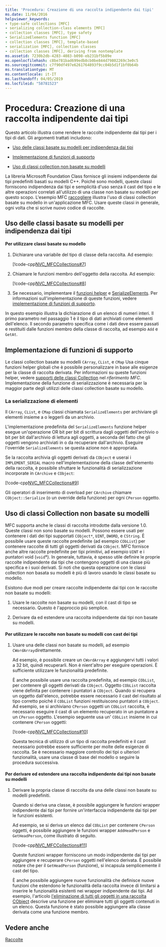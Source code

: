 ```yaml
---
title: 'Procedura: Creazione di una raccolta indipendente dai tipi'
ms.date: 11/04/2016
helpviewer_keywords:
- type-safe collections [MFC]
- serializing collection-class elements [MFC]
- collection classes [MFC], type safety
- SerializeElements function [MFC]
- collection classes [MFC], template-based
- serialization [MFC], collection classes
- collection classes [MFC], deriving from nontemplate
ms.assetid: 7230b2db-4283-4083-b098-eb231bf5b89e
ms.openlocfilehash: c8be781bad699edb8cb0be844d79802269c3e0c5
ms.sourcegitcommit: c7f90df497e6261764893f9cc04b5d1f1bf0b64b
ms.translationtype: MT
ms.contentlocale: it-IT
ms.lasthandoff: 04/05/2019
ms.locfileid: "58781523"
---
```

# <a name="how-to-make-a-type-safe-collection"></a>Procedura: Creazione di una raccolta indipendente dai tipi

Questo articolo illustra come rendere le raccolte indipendente dai tipi per i tipi di dati. Gli argomenti trattati includono:

- [Uso delle classi basate su modelli per indipendenza dai tipi](#_core_using_template.2d.based_classes_for_type_safety)

- [Implementazione di funzioni di supporto](#_core_implementing_helper_functions)

- [Uso di classi collection non basate su modelli](#_core_using_nontemplate_collection_classes)

La libreria Microsoft Foundation Class fornisce gli insiemi indipendente dai tipi predefiniti basati su modelli C++. Poiché sono modelli, queste classi forniscono indipendenza dai tipi e semplicità d'uso senza il cast del tipo e le altre operazioni correlati all'utilizzo di una classe non basate su modelli per questo scopo. L'esempio MFC [raccogliere](../overview/visual-cpp-samples.md) illustra l'uso di classi collection basate su modello in un'applicazione MFC. Usare queste classi in generale, ogni volta che si scrive nuovo codice di raccolte.

##  <a name="_core_using_template.2d.based_classes_for_type_safety"></a> Uso delle classi basate su modelli per indipendenza dai tipi

#### <a name="to-use-template-based-classes"></a>Per utilizzare classi basate su modello

1. Dichiarare una variabile del tipo di classe della raccolta. Ad esempio:

   [!code-cpp[NVC_MFCCollections#7](../mfc/codesnippet/cpp/how-to-make-a-type-safe-collection_1.cpp)]

1. Chiamare le funzioni membro dell'oggetto della raccolta. Ad esempio:

   [!code-cpp[NVC_MFCCollections#8](../mfc/codesnippet/cpp/how-to-make-a-type-safe-collection_2.cpp)]

1. Se necessario, implementare il [funzioni helper](../mfc/reference/collection-class-helpers.md) e [SerializeElements](../mfc/reference/collection-class-helpers.md#serializeelements). Per informazioni sull'implementazione di queste funzioni, vedere [implementazione di funzioni di supporto](#_core_implementing_helper_functions).

In questo esempio illustra la dichiarazione di un elenco di numeri interi. Il primo parametro nel passaggio 1 è il tipo di dati archiviati come elementi dell'elenco. Il secondo parametro specifica come i dati deve essere passati e restituiti dalle funzioni membro della classe di raccolta, ad esempio `Add` e `GetAt`.

##  <a name="_core_implementing_helper_functions"></a> Implementazione di funzioni di supporto

Le classi collection basate su modelli `CArray`, `CList`, e `CMap` Usa cinque funzioni helper globali che è possibile personalizzare in base alle esigenze per la classe di raccolta derivata. Per informazioni su queste funzioni helper, vedere [supporti delle classi Collection](../mfc/reference/collection-class-helpers.md) nel *riferimento MFC*. Implementazione della funzione di serializzazione è necessaria per la maggior parte degli utilizzi delle classi collection basate su modello.

###  <a name="_core_serializing_elements"></a> La serializzazione di elementi

Il `CArray`, `CList`, e `CMap` classi chiamata `SerializeElements` per archiviare gli elementi insieme a o leggerli da un archivio.

L'implementazione predefinita del `SerializeElements` funzione helper esegue un'operazione OR bit per bit di scrittura dagli oggetti dell'archivio o bit per bit dall'archivio di lettura agli oggetti, a seconda del fatto che gli oggetti vengono archiviati in o da recuperare dall'archivio. Eseguire l'override `SerializeElements` se questa azione non è appropriata.

Se la raccolta archivia gli oggetti derivati da `CObject` e userai i `IMPLEMENT_SERIAL` macro nell'implementazione della classe dell'elemento della raccolta, è possibile sfruttare le funzionalità di serializzazione incorporate in `CArchive` e `CObject`:

[!code-cpp[NVC_MFCCollections#9](../mfc/codesnippet/cpp/how-to-make-a-type-safe-collection_3.cpp)]

Gli operatori di inserimento di overload per `CArchive` chiamare `CObject::Serialize` (o un override della funzione) per ogni `CPerson` oggetto.

##  <a name="_core_using_nontemplate_collection_classes"></a> Uso di classi Collection non basate su modelli

MFC supporta anche le classi di raccolta introdotte dalla versione 1.0. Queste classi non sono basate su modelli. Possono essere usati per contenere i dati dei tipi supportati `CObject*`, `UINT`, `DWORD`, e `CString`. È possibile usare queste raccolte predefinite (ad esempio `CObList`) per contenere raccolte di tutti gli oggetti derivati da `CObject`. MFC fornisce anche altre raccolte predefinite per tipi primitivi, ad esempio `UINT` e i puntatori void (`void`*). In generale, tuttavia, è spesso utile definire le proprie raccolte indipendente dai tipi che contengono oggetti di una classe più specifica e i suoi derivati. Si noti che questa operazione con le classi collection non basata su modelli è più di lavoro usando le classi basate su modello.

Esistono due modi per creare raccolte indipendente dai tipi con le raccolte non basate su modelli:

1. Usare le raccolte non basate su modelli, con il cast di tipo se necessario. Questo è l'approccio più semplice.

1. Derivare da ed estendere una raccolta indipendente dai tipi non basate su modelli.

#### <a name="to-use-the-nontemplate-collections-with-type-casting"></a>Per utilizzare le raccolte non basate su modelli con cast dei tipi

1. Usare una delle classi non basate su modelli, ad esempio `CWordArray`direttamente.

   Ad esempio, è possibile creare un `CWordArray` e aggiungervi tutti i valori a 32 bit, quindi recuperarli. Non è nient'altro per eseguire operazioni. È sufficiente utilizzare le funzionalità predefinite.

   È anche possibile usare una raccolta predefinita, ad esempio `CObList`, per contenere gli oggetti derivati da `CObject`. Oggetto `CObList` raccolta viene definita per contenere i puntatori a `CObject`. Quando si recupera un oggetto dall'elenco, potrebbe essere necessario il cast del risultato al tipo corretto poiché il `CObList` funzioni restituiscono puntatori a `CObject`. Ad esempio, se si archiviano `CPerson` oggetti un `CObList` raccolta, è necessario eseguire il cast di un elemento recuperato in un puntatore a un `CPerson` oggetto. L'esempio seguente usa un' `CObList` insieme in cui contenere `CPerson` oggetti:

   [!code-cpp[NVC_MFCCollections#10](../mfc/codesnippet/cpp/how-to-make-a-type-safe-collection_4.cpp)]

   Questa tecnica di utilizzo di un tipo di raccolta predefiniti e il cast necessario potrebbe essere sufficiente per molte delle esigenze di raccolta. Se è necessario maggiore controllo dei tipi o ulteriori funzionalità, usare una classe di base del modello o seguire la procedura successiva.

#### <a name="to-derive-and-extend-a-nontemplate-type-safe-collection"></a>Per derivare ed estendere una raccolta indipendente dai tipi non basate su modelli

1. Derivare la propria classe di raccolta da una delle classi non basate su modelli predefiniti.

   Quando si deriva una classe, è possibile aggiungere le funzioni wrapper indipendente dai tipi per fornire un'interfaccia indipendente dai tipi per le funzioni esistenti.

   Ad esempio, se si deriva un elenco dal `CObList` per contenere `CPerson` oggetti, è possibile aggiungere le funzioni wrapper `AddHeadPerson` e `GetHeadPerson`, come illustrato di seguito.

   [!code-cpp[NVC_MFCCollections#11](../mfc/codesnippet/cpp/how-to-make-a-type-safe-collection_5.h)]

   Queste funzioni wrapper forniscono un modo indipendente dai tipi per aggiungere e recuperare `CPerson` oggetti nell'elenco derivata. È possibile notare che per il `GetHeadPerson` (funzione), si incapsula semplicemente il cast del tipo.

   È anche possibile aggiungere nuove funzionalità che definisce nuove funzioni che estendono le funzionalità della raccolta invece di limitarsi a inserire le funzionalità esistenti nei wrapper indipendente dai tipi. Ad esempio, l'articolo [l'eliminazione di tutti gli oggetti in una raccolta CObject](../mfc/deleting-all-objects-in-a-cobject-collection.md) descrive una funzione per eliminare tutti gli oggetti contenuti in un elenco. Questa funzione è stato possibile aggiungere alla classe derivata come una funzione membro.

## <a name="see-also"></a>Vedere anche

[Raccolte](../mfc/collections.md)
